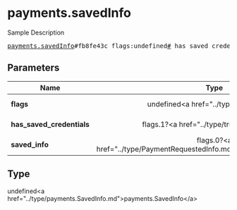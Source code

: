 # payments.savedInfo

Sample Description

<pre>
<a href="../constructor/payments.savedInfo.md">payments.savedInfo</a>#fb8fe43c flags:undefined<a href="../type/#.md">#</a> has_saved_credentials:flags.1?<a href="../type/true.md">true</a> saved_info:flags.0?<a href="../type/PaymentRequestedInfo.md">PaymentRequestedInfo</a> = undefined<a href="../type/payments.SavedInfo.md">payments.SavedInfo</a>;
</pre>

## Parameters

| Name | Type | Description |
|------|:----:|-------------|
| **flags** | undefined&lt;a href=&#34;../type/#.md&#34;&gt;#&lt;/a&gt; | Param description |
| **has_saved_credentials** | flags.1?&lt;a href=&#34;../type/true.md&#34;&gt;true&lt;/a&gt; | Param description |
| **saved_info** | flags.0?&lt;a href=&#34;../type/PaymentRequestedInfo.md&#34;&gt;PaymentRequestedInfo&lt;/a&gt; | Param description |

## Type

undefined&lt;a href=&#34;../type/payments.SavedInfo.md&#34;&gt;payments.SavedInfo&lt;/a&gt;
